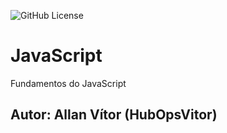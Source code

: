 ![GitHub License](https://img.shields.io/github/license/HubOpsVitor/js)

# JavaScript
Fundamentos do JavaScript
## Autor: Allan Vítor (HubOpsVitor)
